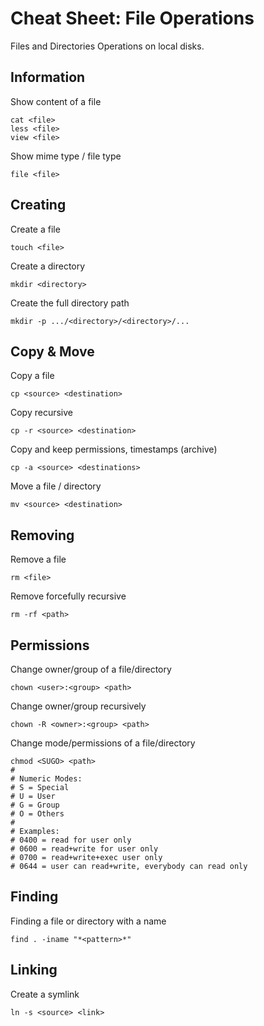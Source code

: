 # Cheat Sheet: File Operations

Files and Directories Operations on local disks.

## Information

Show content of a file

```
cat <file>
less <file>
view <file>
```

Show mime type / file type

```
file <file>
```

## Creating

Create a file

```
touch <file>
```

Create a directory

```
mkdir <directory>
```

Create the full directory path

```
mkdir -p .../<directory>/<directory>/...
```

## Copy & Move

Copy a file

```
cp <source> <destination>
```

Copy recursive

```
cp -r <source> <destination>
```

Copy and keep permissions, timestamps (archive)

```
cp -a <source> <destinations>
```

Move a file / directory

```
mv <source> <destination>
```

## Removing

Remove a file

```
rm <file>
```

Remove forcefully recursive

```
rm -rf <path>
```

## Permissions

Change owner/group of a file/directory

```
chown <user>:<group> <path>
```

Change owner/group recursively

```
chown -R <owner>:<group> <path>
```

Change mode/permissions of a file/directory

```
chmod <SUGO> <path>
#
# Numeric Modes:
# S = Special
# U = User
# G = Group
# O = Others
#
# Examples:
# 0400 = read for user only
# 0600 = read+write for user only
# 0700 = read+write+exec user only
# 0644 = user can read+write, everybody can read only
```

## Finding

Finding a file or directory with a name

```
find . -iname "*<pattern>*"
```

## Linking

Create a symlink

```
ln -s <source> <link>
```
